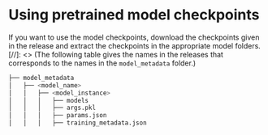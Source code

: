 # Using pretrained model checkpoints

If you want to use the model checkpoints, download the checkpoints given in the release and extract the checkpoints in the appropriate model folders.
[//]: <> (The following table gives the names in the releases that corresponds to the names in the ```model_metadata``` folder.)

```bash
├── model_metadata
│   ├── <model_name>
│   │   ├── <model_instance>
│   │   │   ├── models
│   │   │   ├── args.pkl
│   │   │   ├── params.json
│   │   │   ├── training_metadata.json
```
